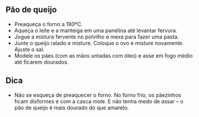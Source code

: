 ## Pão de queijo

- Preaqueça o forno a 180ºC.
- Aqueça o leite e a manteiga em uma panelina até levantar fervura.
- Jogue a mistura fervente no polvilho e mexa para fazer uma pasta.
- Junte o queijo ralado e misture. Coloque o ovo e misture novamente. Ajuste o sal. 
- Modele os pães (com as mãos untadas com óleo) e asse em fogo médio até ficarem dourados. 

## Dica

+ Não se esqueça de preaquecer o forno. No forno frio, os pãezinhos ficam disformes e com a casca mole. E não tenha medo de assar – o pão de queijo é mais dourado do que amarelo.